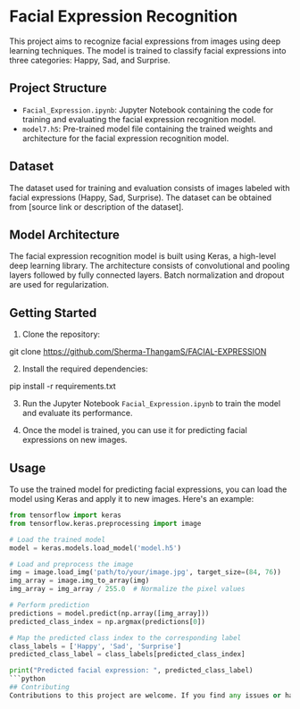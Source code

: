 # Facial Expression Recognition

This project aims to recognize facial expressions from images using deep learning techniques. The model is trained to classify facial expressions into three categories: Happy, Sad, and Surprise.

## Project Structure

- `Facial_Expression.ipynb`: Jupyter Notebook containing the code for training and evaluating the facial expression recognition model.
- `model7.h5`: Pre-trained model file containing the trained weights and architecture for the facial expression recognition model.

## Dataset

The dataset used for training and evaluation consists of images labeled with facial expressions (Happy, Sad, Surprise). The dataset can be obtained from [source link or description of the dataset].

## Model Architecture

The facial expression recognition model is built using Keras, a high-level deep learning library. The architecture consists of convolutional and pooling layers followed by fully connected layers. Batch normalization and dropout are used for regularization.

## Getting Started

1. Clone the repository:

git clone  https://github.com/Sherma-ThangamS/FACIAL-EXPRESSION


2. Install the required dependencies:

pip install -r requirements.txt


3. Run the Jupyter Notebook `Facial_Expression.ipynb` to train the model and evaluate its performance.

4. Once the model is trained, you can use it for predicting facial expressions on new images.

## Usage

To use the trained model for predicting facial expressions, you can load the model using Keras and apply it to new images. Here's an example:

```python
from tensorflow import keras
from tensorflow.keras.preprocessing import image

# Load the trained model
model = keras.models.load_model('model.h5')

# Load and preprocess the image
img = image.load_img('path/to/your/image.jpg', target_size=(84, 76))
img_array = image.img_to_array(img)
img_array = img_array / 255.0  # Normalize the pixel values

# Perform prediction
predictions = model.predict(np.array([img_array]))
predicted_class_index = np.argmax(predictions[0])

# Map the predicted class index to the corresponding label
class_labels = ['Happy', 'Sad', 'Surprise']
predicted_class_label = class_labels[predicted_class_index]

print("Predicted facial expression: ", predicted_class_label)
```python
## Contributing
Contributions to this project are welcome. If you find any issues or have suggestions for improvements, feel free to open an issue or submit a pull request.
